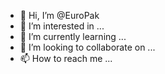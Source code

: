 - 👋 Hi, I’m @EuroPak
- 👀 I’m interested in ...
- 🌱 I’m currently learning ...
- 💞️ I’m looking to collaborate on ...
- 📫 How to reach me ...

<!---
EuroPak/EuroPak is a ✨ special ✨ repository because its `README.md` (this file) appears on your GitHub profile.
You can click the Preview link to take a look at your changes.
--->
